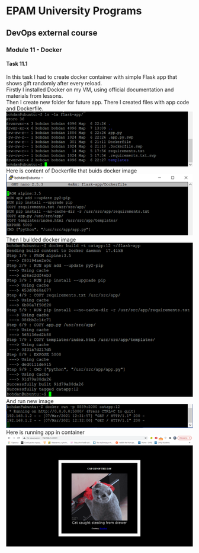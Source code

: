 # EPAM University Programs
## DevOps external course
### Module 11 - Docker
#### Task 11.1

In this task I had to create docker container with simple Flask app that shows gift randomly after every reload. <br>
Firstly I installed Docker on my VM, using official documentation and materials from lessons.<br>
Then I create new folder for future app. There I created files with app code and Dockerfile. <br>
![](https://github.com/Bogdan1707/DevOps_online_Kyiv_2020Q42021Q1/blob/main/m11/images/1.png?raw=true) <br>
Here is content of Dockerfile that buids docker image <br>
![](https://github.com/Bogdan1707/DevOps_online_Kyiv_2020Q42021Q1/blob/main/m11/images/2.png?raw=true) <br>
Then I builded docker image <br>
![](https://github.com/Bogdan1707/DevOps_online_Kyiv_2020Q42021Q1/blob/main/m11/images/3.png?raw=true) <br>
And run new image <br>
![](https://github.com/Bogdan1707/DevOps_online_Kyiv_2020Q42021Q1/blob/main/m11/images/4.png?raw=true) <br>
Here is running app in container <br>
![](https://github.com/Bogdan1707/DevOps_online_Kyiv_2020Q42021Q1/blob/main/m11/images/5.png?raw=true) <br>

